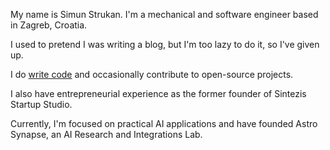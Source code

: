 My name is Simun Strukan. I'm a mechanical and software engineer based in Zagreb, Croatia. 

I used to pretend I was writing a blog, but I'm too lazy to do it, so I've given up.

I do [write code](https://github.com/Struki84) and occasionally contribute to open-source projects. 

I also have entrepreneurial experience as the former founder of Sintezis Startup Studio. 

Currently, I'm focused on practical AI applications and have founded Astro Synapse, an AI Research and Integrations Lab.